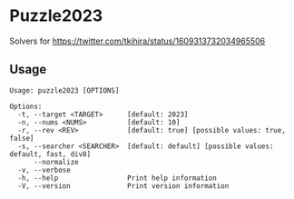 # Puzzle2023

Solvers for https://twitter.com/tkihira/status/1609313732034965506

## Usage

```
Usage: puzzle2023 [OPTIONS]

Options:
  -t, --target <TARGET>      [default: 2023]
  -n, --nums <NUMS>          [default: 10]
  -r, --rev <REV>            [default: true] [possible values: true, false]
  -s, --searcher <SEARCHER>  [default: default] [possible values: default, fast, div8]
      --normalize
  -v, --verbose
  -h, --help                 Print help information
  -V, --version              Print version information
```